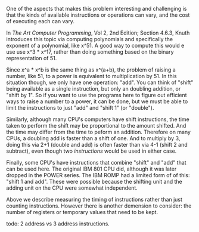 One of the aspects that makes this problem interesting and challenging is that the kinds of available instructions or operations can vary, and the cost of executing each can vary.

In _The Art Computer Programming_, Vol 2, 2nd Edition; Section 4.6.3, Knuth introduces this topic via computing polynomials and specifically the exponent of a polynomial, like x^51.
A good way to compute this would e use use x^3 * x^17, rather than doing something based on the binary representation of 51.

Since x^a * x^b is the same thing as x^(a+b), the problem of raising a number, like 51, to a power is equivalent to multiplication by 51. In this situation though, we only have one operation: "add". You can think of "shift" being available as a single instruction, but only an doubling addition, or "shift by 1". So if you want to use the programs here to figure out efficient ways to raise a number to a power, it can be done, but we must be able to limit the instructions to just "add" and "shift 1" (or "double").

Similarly, although many CPU's computers have shift instructions, the time taken to perform the shift may be proportional to the amount shifted. And the time may differ from the time to peform an addition. Therefore on many CPUs, a doubling add is faster than a shift of one. And to multiply by 3, doing this via 2+1 (double and add) is often faster than via 4-1 (shift 2 and subtract), even though two _instructions_ would be used in either case.

Finally, some CPU's have instructions that combine "shift" and "add" that can be used here. The original IBM 801 CPU did, although it was later dropped in the POWER series. The IBM ROMP had a limited form of of this: "shift 1 and add". These were possible because the shifting unit and the adding unit on the CPU were somewhat independent.

Above we describe measuring the timing of instructions rather than just counting instructions. However there is another demension to consider: the number of registers or temporary values that need to be kept.

todo: 2 address vs 3 address instructions.
